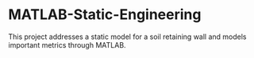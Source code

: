 # MATLAB-Static-Engineering
This project addresses a static model for a soil retaining wall and models important metrics through MATLAB. 
